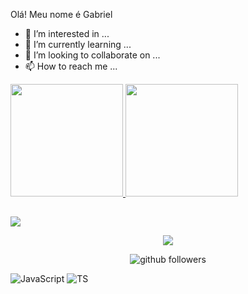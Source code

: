 Olá! Meu nome é Gabriel

- 👀 I’m interested in ...
- 🌱 I’m currently learning ...
- 💞️ I’m looking to collaborate on ...
- 📫 How to reach me ...

 <div>
  <a href="https://github.com/Onlydemon">
  <img height="180em" src="https://github-readme-stats.vercel.app/api?username=OnlyDemon&show_icons=true&theme=onedark&include_all_commits=true&count_private=true"/>
  <img height="180em" src="https://github-readme-stats.vercel.app/api/top-langs/?username=OnlyDemon&layout=compact&langs_count=7&theme=onedark"/>
</div>

##
  
  <div> 
 <a href="https://discord.gg/G9GPg5SA75" target="_blank"><img src="https://img.shields.io/badge/Discord-7289DA?style=for-the-badge&logo=discord&logoColor=white" target="_blank"></a> 
  
</div>
    <p align="center">
    <img src="https://discord.c99.nl/widget/theme-4/696206592495845427.png" />
</p>

<p align="center">
    <img src="https://img.shields.io/github/followers/OnlyDemon?label=Follow&style=social" alt="github followers" /><br>
</p>
  
![JavaScript](https://img.shields.io/badge/-JavaScript-000000?style=for-the-badge&logo=javascript)
![TS](https://img.shields.io/badge/-ts-000000?style=for-the-badge&logo=typescript&logoColor=00acd7)
